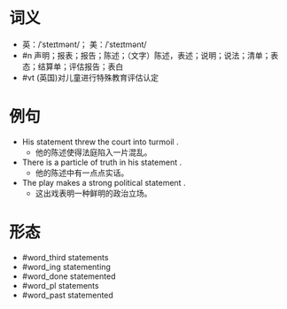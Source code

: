 # 词义
- 英：/ˈsteɪtmənt/； 美：/ˈsteɪtmənt/
- #n 声明；报表；报告；陈述；（文字）陈述，表述；说明；说法；清单；表态；结算单；评估报告；表白
- #vt (英国)对儿童进行特殊教育评估认定
# 例句
- His statement threw the court into turmoil .
	- 他的陈述使得法庭陷入一片混乱。
- There is a particle of truth in his statement .
	- 他的陈述中有一点点实话。
- The play makes a strong political statement .
	- 这出戏表明一种鲜明的政治立场。
# 形态
- #word_third statements
- #word_ing statementing
- #word_done statemented
- #word_pl statements
- #word_past statemented
